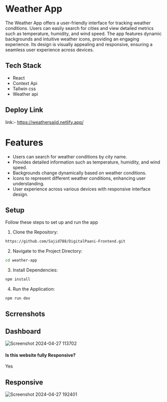 # Weather App

The Weather App offers a user-friendly interface for tracking weather conditions. Users can easily search for cities and view detailed metrics such as temperature, humidity, and wind speed. The app features dynamic backgrounds and intuitive weather icons, providing an engaging experience. Its design is visually appealing and responsive, ensuring a seamless user experience across devices.

## Tech Stack
- React
- Context Api
- Tallwin css
- Weather api

## Deploy Link
link:- https://weathersajid.netlify.app/

# Features
- Users can search for weather conditions by city name.
- Provides detailed information such as temperature, humidity, and wind speed.
- Backgrounds change dynamically based on weather conditions.
- Icons to represent different weather conditions, enhancing user understanding.
- User experience across various devices with responsive interface design.

## Setup

Follow these steps to set up and run the app

1. Clone the Repository:

```bash
https://github.com/Sajid788/DigitalPaani-Frontend.git
```

2. Navigate to the Project Directory:

```bash
cd weather-app
```

3. Install Dependencies:

```bash
npm install
```

4. Run the Application:
   
```bash
npm run dev
```

## Scrrenshots

## Dashboard 
![Screenshot 2024-04-27 113702](https://github.com/Sajid788/DigitalPaani-Frontend/assets/129252454/1e04ec65-d3ed-4437-8ab2-3073702ecd75)

#### Is this website fully Responsive?
Yes

## Responsive
![Screenshot 2024-04-27 192401](https://github.com/Sajid788/DigitalPaani-Frontend/assets/129252454/67c91a8b-c808-4cef-96cf-83e82fd53ea3)

